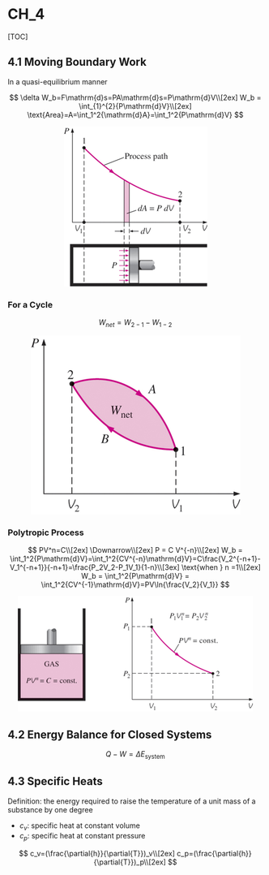 # CH_4

[TOC]

## 4.1 Moving Boundary Work

In a quasi-equilibrium manner

$$
\delta W_b=F\mathrm{d}s=PA\mathrm{d}s=P\mathrm{d}V\\[2ex]
W_b = \int_{1}^{2}{P\mathrm{d}V}\\[2ex]
\text{Area}=A=\int_1^2{\mathrm{d}A}=\int_1^2{P\mathrm{d}V}
$$

<div align=center><img src = "./assets/Ch_4_figure_1.png"></div>

### For a Cycle

$$
W_{net}=W_{2-1}-W_{1-2}
$$
<div align = center><img src = "./assets/Ch_4_figure_2.png"></div>

### Polytropic Process

$$
PV^n=C\\[2ex]
\Downarrow\\[2ex]
P = C V^{-n}\\[2ex]
W_b = \int_1^2{P\mathrm{d}V}=\int_1^2{CV^{-n}\mathrm{d}V}=C\frac{V_2^{-n+1}-V_1^{-n+1}}{-n+1}=\frac{P_2V_2-P_1V_1}{1-n}\\[3ex]
\text{when } n =1\\[2ex]
W_b = \int_1^2{P\mathrm{d}V} = \int_1^2{CV^{-1}\mathrm{d}V}=PV\ln{\frac{V_2}{V_1}}
$$

<div align = center><img src = "./assets/Ch_4_figure_3.png"></div>

## 4.2 Energy Balance for Closed Systems

$$
Q-W = \Delta E_{\text{system}}
$$

## 4.3 Specific Heats

Definition: the energy required to raise the temperature of a unit mass of a substance by one degree

- $c_v$: specific heat at constant volume
- $c_p$: specific heat at constant pressure

$$
c_v=(\frac{\partial{h}}{\partial{T}})_v\\[2ex]
c_p=(\frac{\partial{h}}{\partial{T}})_p\\[2ex]
$$